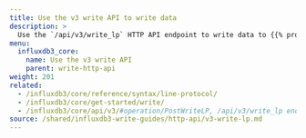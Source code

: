 ```yaml
---
title: Use the v3 write API to write data
description: >
  Use the `/api/v3/write_lp` HTTP API endpoint to write data to {{% product-name %}}.
menu:
  influxdb3_core:
    name: Use the v3 write API
    parent: write-http-api
weight: 201
related:
  - /influxdb3/core/reference/syntax/line-protocol/
  - /influxdb3/core/get-started/write/
  - /influxdb3/core/api/v3/#operation/PostWriteLP, /api/v3/write_lp endpoint
source: /shared/influxdb3-write-guides/http-api/v3-write-lp.md
---
```


<!--
The content for this page is at
// SOURCE content/shared/influxdb3-write-guides/http-api/v3-write-lp.md
-->
